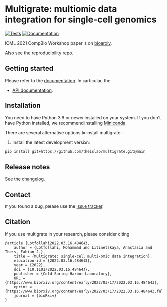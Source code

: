 # Multigrate: multiomic data integration for single-cell genomics

[![Tests][badge-tests]][link-tests]
[![Documentation][badge-docs]][link-docs]

ICML 2021 CompBio Workshop paper is on [bioarxiv](https://www.biorxiv.org/content/10.1101/2022.03.16.484643v1).

Also see the reproducibility [repo](https://github.com/theislab/multigrate_reproducibility).

## Getting started

Please refer to the [documentation][link-docs]. In particular, the

-   [API documentation][link-api].

## Installation

You need to have Python 3.9 or newer installed on your system. If you don't have
Python installed, we recommend installing [Miniconda](https://docs.conda.io/en/latest/miniconda.html).

There are several alternative options to install multigrate:

<!--
1) Install the latest release of `multigrate` from `PyPI <https://pypi.org/project/multigrate/>`_:

```bash
pip install multigrate
```
-->

1. Install the latest development version:

```bash
pip install git+https://github.com/theislab/multigrate.git@main
```

## Release notes

See the [changelog][changelog].

## Contact

If you found a bug, please use the [issue tracker][issue-tracker].

## Citation

If you use multigrate in your research, please consider citing

```
@article {Lotfollahi2022.03.16.484643,
	author = {Lotfollahi, Mohammad and Litinetskaya, Anastasia and Theis, Fabian J.},
	title = {Multigrate: single-cell multi-omic data integration},
	elocation-id = {2022.03.16.484643},
	year = {2022},
	doi = {10.1101/2022.03.16.484643},
	publisher = {Cold Spring Harbor Laboratory},
	URL = {https://www.biorxiv.org/content/early/2022/03/17/2022.03.16.484643},
	eprint = {https://www.biorxiv.org/content/early/2022/03/17/2022.03.16.484643.full.pdf},
	journal = {bioRxiv}
}
```

[badge-tests]: https://img.shields.io/github/workflow/status/theislab/multigrate/Test/main
[link-tests]: https://github.com/theislab/multigrate/actions/workflows/test.yaml
[badge-docs]: https://img.shields.io/readthedocs/multigrate
[issue-tracker]: https://github.com/theislab/multigrate/issues
[changelog]: https://multigrate.readthedocs.io/en/latest/changelog.html
[link-docs]: https://multigrate.readthedocs.io
[link-api]: https://multigrate.readthedocs.io/en/latest/api.html
